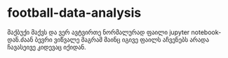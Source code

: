 # football-data-analysis
მაქბუქი მაქვს და ვერ ავტვირთე ნორმალურად ფაილი jupyter notebook-დან.ძაან ბევრი ვიწვალე მაგრამ მაინც იგივე ფაილს აჩვენებს არადა ჩავასეივე კიდევაც იქიდან.
